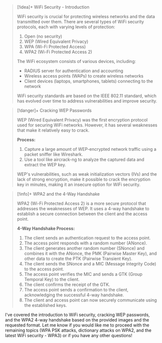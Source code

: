 > [!idea]+ WiFi Security - Introduction
>
> WiFi security is crucial for protecting wireless networks and the data transmitted over them. There are several types of WiFi security protocols, each with varying levels of protection:
>
> 1. Open (no security)
> 2. WEP (Wired Equivalent Privacy)
> 3. WPA (Wi-Fi Protected Access)
> 4. WPA2 (Wi-Fi Protected Access 2)
>
> The WiFi ecosystem consists of various devices, including:
> - RADIUS server for authentication and accounting
> - Wireless access points (WAPs) to create wireless networks
> - Client devices (laptops, smartphones, tablets) connecting to the network
>
> WiFi security standards are based on the IEEE 802.11 standard, which has evolved over time to address vulnerabilities and improve security.

> [!danger]+ Cracking WEP Passwords
>
> WEP (Wired Equivalent Privacy) was the first encryption protocol used for securing WiFi networks. However, it has several weaknesses that make it relatively easy to crack.
>
> **Process:**
> 1. Capture a large amount of WEP-encrypted network traffic using a packet sniffer like Wireshark.
> 2. Use a tool like aircrack-ng to analyze the captured data and extract the WEP key.
> 
> WEP's vulnerabilities, such as weak initialization vectors (IVs) and the lack of strong encryption, make it possible to crack the encryption key in minutes, making it an insecure option for WiFi security.

> [!info]+ WPA2 and the 4-Way Handshake
>
> WPA2 (Wi-Fi Protected Access 2) is a more secure protocol that addresses the weaknesses of WEP. It uses a 4-way handshake to establish a secure connection between the client and the access point.
>
> **4-Way Handshake Process:**
> 1. The client sends an authentication request to the access point.
> 2. The access point responds with a random number (ANonce).
> 3. The client generates another random number (SNonce) and combines it with the ANonce, the PMK (Pairwise Master Key), and other data to create the PTK (Pairwise Transient Key).
> 4. The client sends the SNonce and a MIC (Message Integrity Code) to the access point.
> 5. The access point verifies the MIC and sends a GTK (Group Temporal Key) to the client.
> 6. The client confirms the receipt of the GTK.
> 7. The access point sends a confirmation to the client, acknowledging the successful 4-way handshake.
> 8. The client and access point can now securely communicate using the established keys.

I've covered the introduction to WiFi security, cracking WEP passwords, and the WPA2 4-way handshake based on the provided images and the requested format. Let me know if you would like me to proceed with the remaining topics (WPA PSK attacks, dictionary attacks on WPA2, and the latest WiFi security - WPA3) or if you have any other questions!